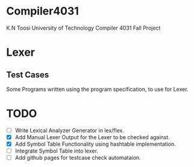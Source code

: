 # Compiler4031
K.N Toosi University of Technology Compiler 4031 Fall Project

# Lexer

## Test Cases
Some Programs written using the program specification, to use for Lexer.


# TODO

- [ ] Write Lexical Analyzer Generator in lex/flex.
- [x] Add Manual Lexer Output for the Lexer to be checked against.
- [x] Add Symbol Table Functionality using hashtable implementation.
- [ ] Integrate Symbol Table into lexer.
- [ ] Add github pages for testcase check automataion.

